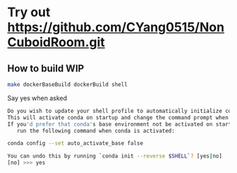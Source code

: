 # Try out https://github.com/CYang0515/NonCuboidRoom.git

## How to build WIP

``` bash
make dockerBaseBuild dockerBuild shell
```

Say yes when asked
``` bash
Do you wish to update your shell profile to automatically initialize conda?
This will activate conda on startup and change the command prompt when activated.
If you'd prefer that conda's base environment not be activated on startup,
   run the following command when conda is activated:

conda config --set auto_activate_base false

You can undo this by running `conda init --reverse $SHELL`? [yes|no]
[no] >>> yes
```
